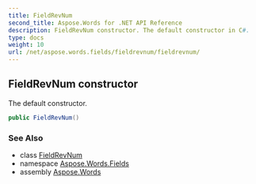 ```yaml
---
title: FieldRevNum
second_title: Aspose.Words for .NET API Reference
description: FieldRevNum constructor. The default constructor in C#.
type: docs
weight: 10
url: /net/aspose.words.fields/fieldrevnum/fieldrevnum/
---
```

## FieldRevNum constructor

The default constructor.

```csharp
public FieldRevNum()
```

### See Also

* class [FieldRevNum](../)
* namespace [Aspose.Words.Fields](../../fieldrevnum/)
* assembly [Aspose.Words](../../../)
